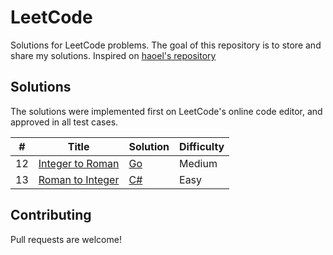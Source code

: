 # LeetCode
Solutions for LeetCode problems. The goal of this repository is to store and share my solutions. Inspired on [haoel's repository](https://github.com/haoel/leetcode)

## Solutions
The solutions were implemented first on LeetCode's online code editor, and approved in all test cases.

| # | Title | Solution | Difficulty |
|---| ----- | -------- | ---------- |
|12|[Integer to Roman](https://leetcode.com/problems/integer-to-roman/)| [Go](./Go/IntegerToRoman.go)|Medium|
|13|[Roman to Integer](https://leetcode.com/problems/roman-to-integer/)| [C#](./CSharp/RomanToInteger.cs)|Easy|

## Contributing
Pull requests are welcome!
